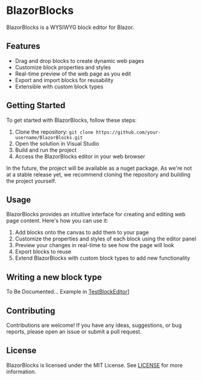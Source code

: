 # BlazorBlocks

BlazorBlocks is a WYSIWYG block editor for Blazor.

## Features

- Drag and drop blocks to create dynamic web pages
- Customize block properties and styles
- Real-time preview of the web page as you edit
- Export and import blocks for reusability
- Extensible with custom block types

## Getting Started

To get started with BlazorBlocks, follow these steps:

1. Clone the repository: `git clone https://github.com/your-username/BlazorBlocks.git`
2. Open the solution in Visual Studio
3. Build and run the project
4. Access the BlazorBlocks editor in your web browser

In the future, the project will be available as a nuget package.
As we're not at a stable release yet, we recommend cloning the repository and building the project yourself.

## Usage

BlazorBlocks provides an intuitive interface for creating and editing web page content. Here's how you can use it:

1. Add blocks onto the canvas to add them to your page
2. Customize the properties and styles of each block using the editor panel
3. Preview your changes in real-time to see how the page will look
4. Export blocks to reuse
5. Extend BlazorBlocks with custom block types to add new functionality

## Writing a new block type
To Be Documented... Example in [TestBlockEditor](src/BlazorBlocks.Test.WASM/CustomBlocks/TestBlock/BlazorBlocks.TestBlockEditor.razor)]

## Contributing

Contributions are welcome!
If you have any ideas, suggestions, or bug reports, please open an issue or submit a pull request.

## License

BlazorBlocks is licensed under the MIT License. See [LICENSE](./LICENSE) for more information.

